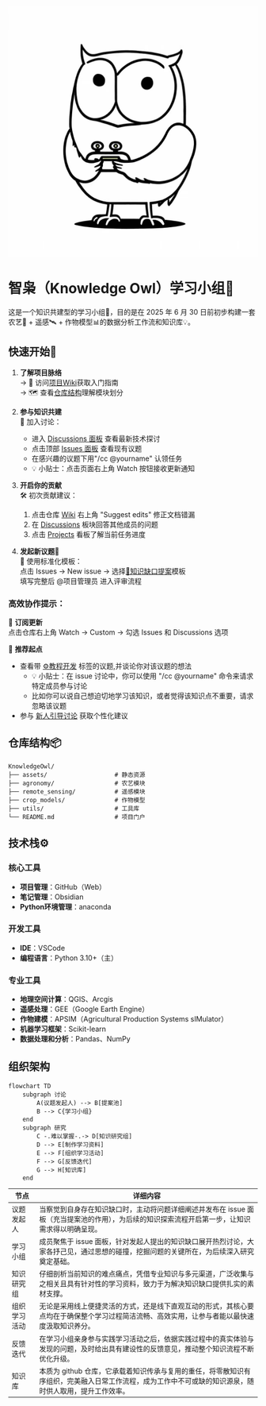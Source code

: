 ![智枭logo](asserts/智枭logo.jpg)
# 智枭（Knowledge Owl）学习小组🦉

这是一个知识共建型的学习小组📖，目的是在 2025 年 6 月 30 日前初步构建一套农艺🌱 + 遥感🛰️ + 作物模型📊的数据分析工作流和知识库💡。

## 快速开始🚀

1. **了解项目脉络**  
   → 📖 访问[项目Wiki](https://github.com/nwafufhy/KnowledgeOwl/wiki)获取入门指南  
   → 🗺️ 查看[仓库结构](#仓库结构)理解模块划分

2. **参与知识共建**  
   👥 加入讨论：
   - 进入 [Discussions 面板](https://github.com/nwafufhy/KnowledgeOwl/discussions) 查看最新技术探讨 
   - 点击顶部 [Issues 面板](https://github.com/nwafufhy/KnowledgeOwl/issues) 查看现有议题  
   - 在感兴趣的议题下用"/cc @yourname" 认领任务  
   - 💡 小贴士：点击页面右上角 Watch 按钮接收更新通知

3. **开启你的贡献**  
   🛠️ 初次贡献建议：  
   1. 点击仓库 [Wiki](https://github.com/nwafufhy/KnowledgeOwl/wiki) 右上角 "Suggest edits" 修正文档错漏  
   2. 在 [Discussions](https://github.com/nwafufhy/KnowledgeOwl/discussions) 板块回答其他成员的问题  
   3. 点击 [Projects](https://github.com/users/nwafufhy/projects/3) 看板了解当前任务进度

4. **发起新议题**💬  
🎯 使用标准化模板：  
   点击 Issues → New issue → 选择[🧠知识缺口提案](https://github.com/nwafufhy/KnowledgeOwl/issues/new/choose)模板  
   填写完整后 @项目管理员 进入评审流程

### 高效协作提示：
🔔 **订阅更新**  
   点击仓库右上角 Watch → Custom → 勾选 Issues 和 Discussions 选项

📌 **推荐起点**  
   - 查看带 [⚙️教程开发](https://github.com/nwafufhy/KnowledgeOwl/issues?q=is%3Aissue%20state%3Aopen%20label%3A%E2%9A%99%EF%B8%8F%E6%95%99%E7%A8%8B%E5%BC%80%E5%8F%91") 标签的议题,并谈论你对该议题的想法
     - 💡 小贴士：在 issue 讨论中，你可以使用 "/cc @yourname" 命令来请求特定成员参与讨论
     - 比如你可以说自己想迫切地学习该知识，或者觉得该知识点不重要，请求忽略该议题
   - 参与 [新人引导讨论](https://github.com/nwafufhy/KnowledgeOwl/discussions/1) 获取个性化建议

## 仓库结构📦
```
KnowledgeOwl/
├── assets/                   # 静态资源
├── agronomy/                 # 农艺模块
├── remote_sensing/           # 遥感模块
├── crop_models/              # 作物模型
├── utils/                    # 工具库
└── README.md                 # 项目门户
```

## 技术栈⚙️ 
### 核心工具 
- **项目管理**：GitHub（Web）
- **笔记管理**：Obsidian 
- **Python环境管理**：anaconda 
### 开发工具 
- **IDE**：VSCode 
- **编程语言**：Python 3.10+（主）
### 专业工具 
- **地理空间计算**：QGIS、Arcgis 
- **遥感处理**：GEE（Google Earth Engine）
- **作物建模**：APSIM（Agricultural Production Systems sIMulator） 
- **机器学习框架**：Scikit-learn 
- **数据处理和分析**：Pandas、NumPy
## 组织架构
```mermaid
flowchart TD
    subgraph 讨论
        A(议题发起人) --> B[提案池]
        B --> C{学习小组}
    end
    subgraph 研究
        C -.难以掌握-.-> D[知识研究组]
        D --> E[制作学习资料]
        E --> F[组织学习活动]
        F --> G[反馈迭代]
        G --> H[知识库]
    end
```

|节点|详细内容|
|---|---|
|议题发起人|当察觉到自身存在知识缺口时，主动将问题详细阐述并发布在 issue 面板（充当提案池的作用），为后续的知识探索流程开启第一步，让知识需求得以明确呈现。|
|学习小组|成员聚焦于 issue 面板，针对发起人提出的知识缺口展开热烈讨论，大家各抒己见，通过思想的碰撞，挖掘问题的关键所在，为后续深入研究奠定基础。|
|知识研究组|仔细剖析当前知识的难点痛点，凭借专业知识与多元渠道，广泛收集与之相关且具有针对性的学习资料，致力于为解决知识缺口提供扎实的素材支撑。|
|组织学习活动|无论是采用线上便捷灵活的方式，还是线下直观互动的形式，其核心要点均在于确保整个学习过程简洁流畅、高效实用，让参与者能以最快速度汲取知识养分。|
|反馈迭代|在学习小组亲身参与实践学习活动之后，依据实践过程中的真实体验与发现的问题，及时给出具有建设性的反馈意见，推动整个知识流程不断优化升级。|
|知识库|本质为 github 仓库，它承载着知识传承与复用的重任，将零散知识有序组织，完美融入日常工作流程，成为工作中不可或缺的知识源泉，随时供人取用，提升工作效率。|
